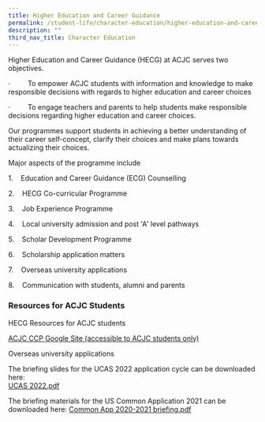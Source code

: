 ```yaml
---
title: Higher Education and Career Guidance
permalink: /student-life/character-education/higher-education-and-career-guidance/
description: ""
third_nav_title: Character Education
---
```

Higher Education and Career Guidance (HECG) at ACJC serves two objectives.

·         To empower ACJC students with information and knowledge to make responsible decisions with regards to higher education and career choices

·         To engage teachers and parents to help students make responsible decisions regarding higher education and career choices.

  

Our programmes support students in achieving a better understanding of their career self-concept, clarify their choices and make plans towards actualizing their choices.

Major aspects of the programme include

1.    Education and Career Guidance (ECG) Counselling

2.    HECG Co-curricular Programme

3.    Job Experience Programme

4.    Local university admission and post 'A' level pathways

5.    Scholar Development Programme

6.    Scholarship application matters

7.    Overseas university applications

8.    Communication with students, alumni and parents

### Resources for ACJC Students

HECG Resources for ACJC students

[ACJC CCP Google Site (accessible to ACJC students only)](https://sites.google.com/acjc.edu.sg/acjcccejc1/higher-education-and-career-guidance)  

Overseas university applications

The briefing slides for the UCAS 2022 application cycle can be downloaded here:  
[UCAS 2022.pdf](/files/ucas%202022.pdf)
  
The briefing materials for the US Common Application 2021 can be downloaded here: [Common App 2020-2021 briefing.pdf](https://go.gov.sg/us-common-application-2021)